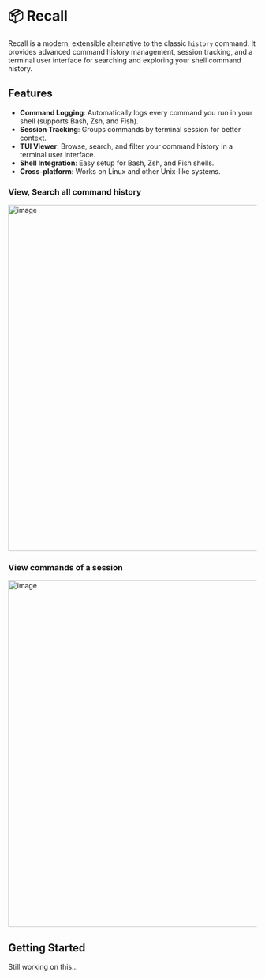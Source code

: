 # 📦 Recall 

Recall is a modern, extensible alternative to the classic `history` command. It provides advanced command history management, session tracking, and a terminal user interface for searching and exploring your shell command history.

## Features

- **Command Logging**: Automatically logs every command you run in your shell (supports Bash, Zsh, and Fish).
- **Session Tracking**: Groups commands by terminal session for better context.
- **TUI Viewer**: Browse, search, and filter your command history in a terminal user interface.
- **Shell Integration**: Easy setup for Bash, Zsh, and Fish shells.
- **Cross-platform**: Works on Linux and other Unix-like systems.

### View, Search all command history
<img width="1907" height="701" alt="image" src="https://github.com/user-attachments/assets/79783323-c7bb-4e20-9ffd-cb739cfe99bf" />

### View commands of a session
<img width="1907" height="701" alt="image" src="https://github.com/user-attachments/assets/5fde58a5-46e3-4a00-a1b3-af5557a53019" />


## Getting Started

Still working on this...
